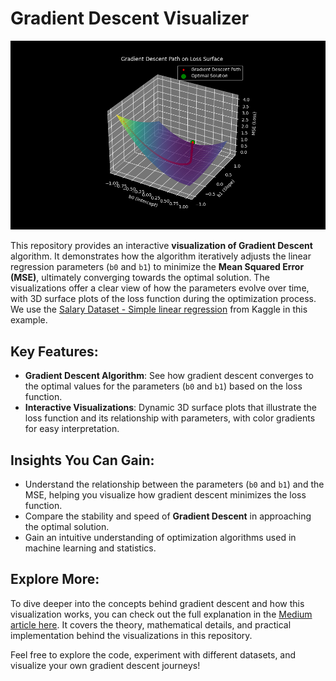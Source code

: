 # Gradient Descent Visualizer

![Cover Image](https://github.com/Brianhulela/gradient_descent_visualizer/blob/master/surface_and_descent_path.png)

This repository provides an interactive **visualization of Gradient Descent** algorithm. It demonstrates how the algorithm iteratively adjusts the linear regression parameters (`b0` and `b1`) to minimize the **Mean Squared Error (MSE)**, ultimately converging towards the optimal solution. The visualizations offer a clear view of how the parameters evolve over time, with 3D surface plots of the loss function during the optimization process. We use the [Salary Dataset - Simple linear regression](https://www.kaggle.com/datasets/abhishek14398/salary-dataset-simple-linear-regression) from Kaggle in this example.

## Key Features:
- **Gradient Descent Algorithm**: See how gradient descent converges to the optimal values for the parameters (`b0` and `b1`) based on the loss function.
- **Interactive Visualizations**: Dynamic 3D surface plots that illustrate the loss function and its relationship with parameters, with color gradients for easy interpretation.

## Insights You Can Gain:
- Understand the relationship between the parameters (`b0` and `b1`) and the MSE, helping you visualize how gradient descent minimizes the loss function.
- Compare the stability and speed of **Gradient Descent** in approaching the optimal solution.
- Gain an intuitive understanding of optimization algorithms used in machine learning and statistics.

## Explore More:
To dive deeper into the concepts behind gradient descent and how this visualization works, you can check out the full explanation in the [Medium article here](https://medium.com/@brianhulela/understanding-gradient-descent-how-machines-learn-384ba5ad9bfa). It covers the theory, mathematical details, and practical implementation behind the visualizations in this repository.

Feel free to explore the code, experiment with different datasets, and visualize your own gradient descent journeys!
